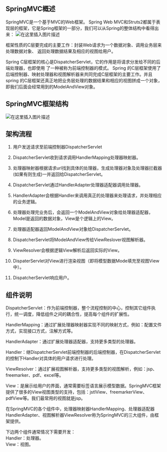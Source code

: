## SpringMVC概述
SpringMVC是一个基于MVC的Web框架。
Spring Web MVC和Struts2都属于表现层的框架，它是Spring框架的一部分，我们可以从Spring的整体结构中看得出来：
![在这里插入图片描述](https://img-blog.csdnimg.cn/20181119104410701.png)

框架性质的C层要完成的主要工作：封装Web请求为一个数据对象、调用业务层来处理数据对象、 返回处理数据结果及相应的视图给用户。

Spring C层框架的核心是DispatcherServlet，它的作用是将请求分发给不同的后端处理器，也即使用 了一种被称为前端控制器的模式。 Spring 的C层框架使用了后端控制器、映射处理器和视图解析器来共同完成C层框架的主要工作。并且spring 的C层框架还真正地把业务层处理的数据结果和相应的视图拼成一个对象，即我们后面会经常用到的ModelAndView对象。


## SpringMVC框架结构
![在这里插入图片描述](https://img-blog.csdnimg.cn/20181119101140257.png)
## 架构流程
1. 用户发送请求至前端控制器DispatcherServlet
2. DispatcherServlet收到请求调用HandlerMapping处理器映射器。
3. 处理器映射器根据请求url找到具体的处理器，生成处理器对象及处理器拦截器(如果有则生成)一并返回给DispatcherServlet。
4. DispatcherServlet通过HandlerAdapter处理器适配器调用处理器。
5. HandlerAdapter会根据Handler来调用真正的处理器来处理请求，并处理相应的业务逻辑。
6. 处理器处理完业务后，会返回一个ModelAndView对象给处理器适配器，Model是返回的数据对象，View是个逻辑上的View。
7. 处理器适配器返回ModelAndView对象给DispatcherServlet。
8. DispatcherServlet将ModelAndView传给ViewReslover视图解析器。
9. ViewResolver会根据逻辑View解析后返回实际的View。

10. DispaterServlet对View进行渲染视图（即将模型数据Mode填充至视图View中）。
11. DispatcherServlet响应用户。

## 组件说明
DispatcherServlet：作为前端控制器，整个流程控制的中心，控制其它组件执行，统一调度，降低组件之间的耦合性，提高每个组件的扩展性。

HandlerMapping：通过扩展处理器映射器实现不同的映射方式，例如：配置文件方式，实现接口方式，注解方式等。 

HandlerAdapter：通过扩展处理器适配器，支持更多类型的处理器。

Handler：继DispatcherServlet前端控制器的后端控制器，在DispatcherServlet的控制下Handler对具体的用户请求进行处理。

ViewResolver：通过扩展视图解析器，支持更多类型的视图解析，例如：jsp、freemarker、pdf、excel等。

View：是展示给用户的界面，通常需要标签语言展示模型数据。SpringMVC框架提供了很多的View视图类型的支持，包括：jstlView、freemarkerView、pdfView等。我们最常用的视图就是jsp。  

在SpringMVC的各个组件中，处理器映射器HandlerMapping、处理器适配器HandlerAdapter、视图解析器ViewResolver称为SpringMVC的三大组件，由框架提供。

下边两个组件通常情况下需要开发：  
Handler：处理器。  
View：视图。



